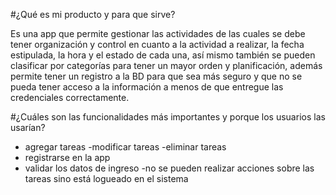 #¿Qué es mi producto y para que sirve?

Es una app que permite gestionar las actividades de las cuales se debe tener organización y control en cuanto a la actividad a realizar, la fecha estipulada, la hora y el estado de cada una, así mismo también se pueden clasificar por categorías para tener un mayor orden y planificación, además permite tener un registro a la BD para que sea más seguro y que no se pueda tener acceso a la información a menos de que entregue las credenciales correctamente.

#¿Cuáles son las funcionalidades más importantes y porque los usuarios las usarían?
- agregar tareas
-modificar tareas
-eliminar tareas
- registrarse en la app
- validar los datos de ingreso
-no se pueden realizar acciones sobre las tareas sino está logueado en el sistema